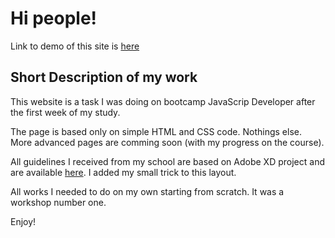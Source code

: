
# Hi people!

Link to demo of this site is [here](https://kowalchick.github.io/Workshop1_website)

## Short Description of my work

This website is a task I was doing on bootcamp JavaScrip Developer after the first week of my study.

The page is based only on simple HTML and CSS code. Nothings else. More advanced pages are comming soon (with my progress on the course).

All guidelines I received from my school are based on Adobe XD project and are available [here](https://xd.adobe.com/view/31804ad0-5f57-46e0-6edf-a5f54c37078a-47b1/grid/). I added my small trick to this layout. 

All works I needed to do on my own starting from scratch. It was a workshop number one. 


Enjoy!
